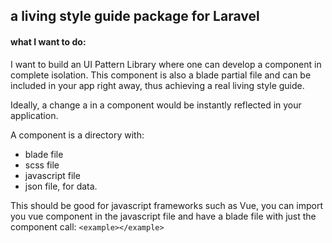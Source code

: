 ## a living style guide package for Laravel

#### what I want to do:

I want to build an UI Pattern Library where one can develop a component in complete isolation. 
This component is also a blade partial file and can be included in your app right away, thus achieving a real living style guide.

Ideally, a change a in a component would be instantly reflected in your application.

A component is a directory with:

- blade file
- scss file
- javascript file
- json file, for data.

This should be good for javascript frameworks such as Vue, you can import you vue component in the javascript file and have a blade file with just the component call: ```<example></example>```


